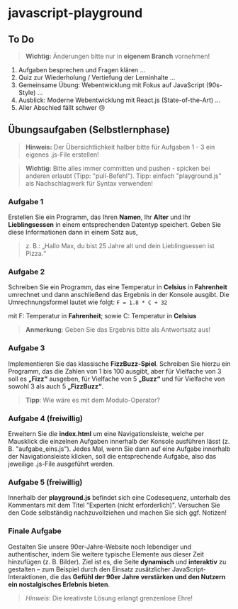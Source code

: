 # javascript-playground

## To Do

> **Wichtig:** Änderungen bitte nur in **eigenem Branch** vornehmen!

1. Aufgaben besprechen und Fragen klären ...
2. Quiz zur Wiederholung / Vertiefung der Lerninhalte ...
3. Gemeinsame Übung: Webentwicklung mit Fokus auf JavaScript (90s-Style) ...
4. Ausblick: Moderne Webentwicklung mit React.js (State-of-the-Art) ...
5. Aller Abschied fällt schwer 😢

## Übungsaufgaben (Selbstlernphase)

> **Hinweis:** Der Übersichtlichkeit halber bitte für Aufgaben 1 - 3 ein eigenes .js-File erstellen!

> **Wichtig:** Bitte alles immer committen und pushen - spicken bei anderen erlaubt (Tipp: "pull-Befehl"). Tipp: einfach "playground.js" als Nachschlagwerk für Syntax verwenden!

### Aufgabe 1
Erstellen Sie ein Programm, das Ihren **Namen**, Ihr **Alter** und Ihr **Lieblingsessen** in einem entsprechenden Datentyp speichert. Geben Sie diese Informationen dann in einem Satz aus,
> z. B.: „Hallo Max, du bist 25 Jahre alt und dein Lieblingsessen ist Pizza.“

### Aufgabe 2
Schreiben Sie ein Programm, das eine Temperatur in **Celsius** in **Fahrenheit** umrechnet und dann anschließend das Ergebnis in der Konsole ausgibt. Die Umrechnungsformel lautet wie folgt: `F = 1.8 * C + 32`

mit F: Temperatur in **Fahrenheit**;
sowie C: Temperatur in **Celsius**

> **Anmerkung**: Geben Sie das Ergebnis bitte als Antwortsatz aus!

### Aufgabe 3
Implementieren Sie das klassische **FizzBuzz-Spiel**. Schreiben Sie hierzu ein Programm, das die Zahlen von 1 bis 100 ausgibt, aber für Vielfache von 3 soll es **„Fizz“** ausgeben, für Vielfache von 5 **„Buzz“** und für Vielfache von sowohl 3 als auch 5 **„FizzBuzz“**.

> **Tipp**: Wie wäre es mit dem Modulo-Operator?

### Aufgabe 4 (freiwillig)
Erweitern Sie die **index.html** um eine Navigationsleiste, welche per Mausklick die einzelnen Aufgaben innerhalb der Konsole ausführen lässt (z. B. "aufgabe_eins.js"). Jedes Mal, wenn Sie dann auf eine Aufgabe innerhalb der Navigationsleiste klicken, soll die entsprechende Aufgabe, also das jeweilige .js-File ausgeführt werden.

### Aufgabe 5 (freiwillig)
Innerhalb der **playground.js** befindet sich eine Codesequenz, unterhalb des Kommentars mit dem Titel "Experten (nicht erforderlich)". Versuchen Sie den Code selbständig nachzuvollziehen und machen Sie sich ggf. Notizen!

### Finale Aufgabe
Gestalten Sie unsere 90er-Jahre-Website noch lebendiger und authentischer, indem Sie weitere typische Elemente aus dieser Zeit hinzufügen (z. B. Bilder). Ziel ist es, die Seite **dynamisch** und **interaktiv** zu gestalten – zum Beispiel durch den Einsatz zusätzlicher JavaScript-Interaktionen, die das **Gefühl der 90er Jahre verstärken und den Nutzern ein nostalgisches Erlebnis bieten**. 

> *Hinweis*: Die kreativste Lösung erlangt grenzenlose Ehre!